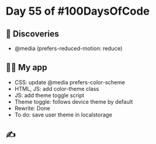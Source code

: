 # Day 55 of #100DaysOfCode

## 📖 Discoveries

- @media (prefers-reduced-motion: reduce)

## 👨‍💻 My app

- CSS: update @media prefers-color-scheme
- HTML, JS: add color-theme class
- JS: add theme toggle script
- Theme toggle: follows device theme by default
- Rewrite: Done
- To do: save user theme in localstorage

## ✍
